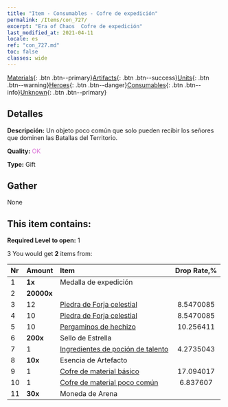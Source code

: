 ```yaml
---
title: "Item - Consumables - Cofre de expedición"
permalink: /Items/con_727/
excerpt: "Era of Chaos  Cofre de expedición"
last_modified_at: 2021-04-11
locale: es
ref: "con_727.md"
toc: false
classes: wide
---
```

 [Materials](/es/Items/){: .btn .btn--primary}[Artifacts](/es/Items/Artifacts/){: .btn .btn--success}[Units](/es/Items/Units/){: .btn .btn--warning}[Heroes](/es/Items/Heroes/){: .btn .btn--danger}[Consumables](/es/Items/Consumables/){: .btn .btn--info}[Unknown](/es/Items/Unknown/){: .btn .btn--primary}

## Detalles
 **Descripción:** Un objeto poco común que solo pueden recibir los señores que dominen las Batallas del Territorio.

 **Quality:** <span style="color: #DA70D6">OK</span>

 **Type:** Gift

## Gather

  None

## This item contains:

 **Required Level to open:** 1

 3 You would get **2** items  from:

  | Nr | Amount |     Item    | Drop Rate,% |
  |:---|:-------|:------------|:---------:|
  | 1 |  **1x** | Medalla de expedición |  | 0.0 | 
  | 2 |  **20000x** | <i class="fas fa-coins"/> |  | 17.094017 | 
  | 3 | 12 | [Piedra de Forja celestial](/es/Items/art_188/) | 8.5470085 | 
  | 4 | 10 | [Piedra de Forja celestial](/es/Items/art_188/) | 8.5470085 | 
  | 5 | 10 | [Pergaminos de hechizo](/es/Items/con_694/) | 10.256411 | 
  | 6 |  **200x** | Sello de Estrella |  | 10.256411 | 
  | 7 | 1 | [Ingredientes de poción de talento](/es/Items/con_1120/) | 4.2735043 | 
  | 8 |  **10x** | Esencia de Artefacto |  | 8.5470085 | 
  | 9 | 1 | [Cofre de material básico](/es/Items/con_756/) | 17.094017 | 
  | 10 | 1 | [Cofre de material poco común](/es/Items/con_757/) | 6.837607 | 
  | 11 |  **30x** | Moneda de Arena |  | 8.5470085 | 
